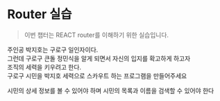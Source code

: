 # Router 실습

> 이번 챕터는 REACT router를 이해하기 위한 실습입니다.



<p>
주인공 박지호는 구로구 일인자이다.<br>
그런데 구로구 큰돌 정민식을 알게 되면서 자신의 입지를 확고하게 하고자 <br>
조직의 세력을 키우려고 한다. <br>
구로구 시민을 박지호 세력으로 스카우트 하는 프로그램을 만들어주세요 <br>

시민의 상세 정보를 볼 수 있어야 하며 시민의 목록과 이름을 검색할 수 있어야 한다<br/>
</p>